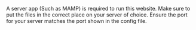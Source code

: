 A server app (Such as MAMP) is required to run this website.
Make sure to put the files in the correct place on your server of choice.
Ensure the port for your server matches the port shown in the config file.